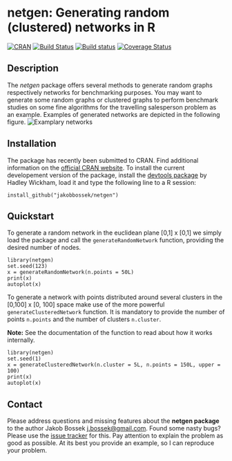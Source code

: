 # netgen: Generating random (clustered) networks in R

[![CRAN](https://img.shields.io/badge/cran-1.1-green.svg)](http://cran.r-project.org/web/packages/netgen/index.html)
[![Build Status](https://travis-ci.org/jakobbossek/netgen.svg?branch=master)](https://travis-ci.org/jakobbossek/netgen)
[![Build status](https://ci.appveyor.com/api/projects/status/gpbans0vvbfcwyty/branch/master?svg=true)](https://ci.appveyor.com/project/jakobbossek/netgen/branch/master)
[![Coverage Status](https://coveralls.io/repos/jakobbossek/netgen/badge.svg)](https://coveralls.io/r/jakobbossek/netgen)

## Description

The *netgen* package offers several methods to generate random graphs respectively
networks for benchmarking purposes. You may want to generate some random graphs
or clustered graphs to perform benchmark studies on some fine algorithms for
the travelling salesperson problem as an example. Examples of generated networks 
are depicted in the following figure.
![Examplary networks](https://raw.githubusercontent.com/jakobbossek/netgen/master/images/instance_examples.png)

## Installation

The package has recently been submitted to CRAN. Find additional information on the [official CRAN website](http://cran.r-project.org/web/packages/netgen/).
To install the current developement version of the package, install the [devtools package](http://cran.r-project.org/web/packages/devtools/index.html) by Hadley Wickham, load it and type the following line to a R session:

```splus
install_github("jakobbossek/netgen")
```

## Quickstart

To generate a random network in the euclidean plane [0,1] x [0,1] we simply
load the package and call the `generateRandomNetwork` function, providing the
desired number of nodes.

```splus
library(netgen)
set.seed(123)
x = generateRandomNetwork(n.points = 50L)
print(x)
autoplot(x)
```

To generate a network with points distributed around several clusters in the
[0,100] x [0, 100] space make use of the more powerful `generateClusteredNetwork`
function. It is mandatory to provide the number of points `n.points` and the number of clusters `n.cluster`.

**Note:** See the documentation of the function to read about how it works internally.

```splus
library(netgen)
set.seed(1)
x = generateClusteredNetwork(n.cluster = 5L, n.points = 150L, upper = 100)
print(x)
autoplot(x)
```


## Contact

Please address questions and missing features about the **netgen package** to the author Jakob Bossek <j.bossek@gmail.com>. Found some nasty bugs? Please use the [issue tracker](https://github.com/jbossek/netgen/issues) for this. Pay attention to explain the problem as good as possible. At its best you provide an example, so I can reproduce your problem.



